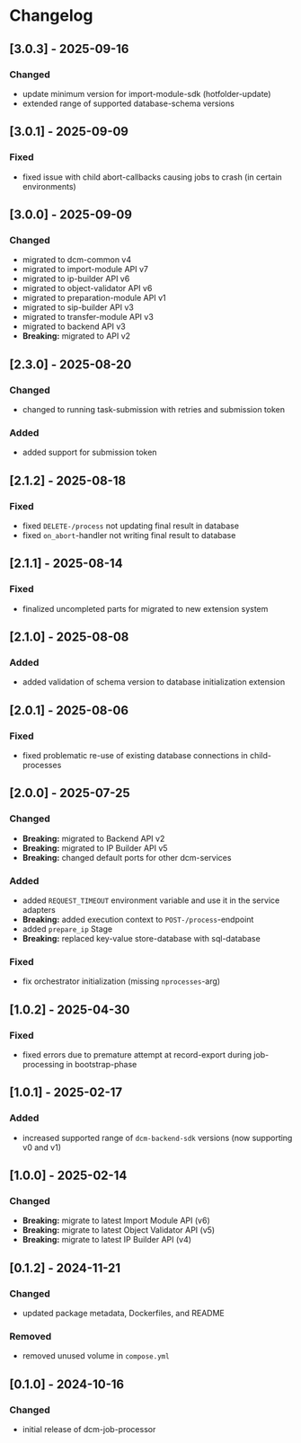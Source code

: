 # Changelog

## [3.0.3] - 2025-09-16

### Changed

- update minimum version for import-module-sdk (hotfolder-update)
- extended range of supported database-schema versions

## [3.0.1] - 2025-09-09

### Fixed

- fixed issue with child abort-callbacks causing jobs to crash (in certain environments)

## [3.0.0] - 2025-09-09

### Changed

- migrated to dcm-common v4
- migrated to import-module API v7
- migrated to ip-builder API v6
- migrated to object-validator API v6
- migrated to preparation-module API v1
- migrated to sip-builder API v3
- migrated to transfer-module API v3
- migrated to backend API v3
- **Breaking:** migrated to API v2

## [2.3.0] - 2025-08-20

### Changed

- changed to running task-submission with retries and submission token

### Added

- added support for submission token

## [2.1.2] - 2025-08-18

### Fixed

- fixed `DELETE-/process` not updating final result in database
- fixed `on_abort`-handler not writing final result to database

## [2.1.1] - 2025-08-14

### Fixed

- finalized uncompleted parts for migrated to new extension system

## [2.1.0] - 2025-08-08

### Added

- added validation of schema version to database initialization extension

## [2.0.1] - 2025-08-06

### Fixed

- fixed problematic re-use of existing database connections in child-processes

## [2.0.0] - 2025-07-25

### Changed

- **Breaking:** migrated to Backend API v2
- **Breaking:** migrated to IP Builder API v5
- **Breaking:** changed default ports for other dcm-services

### Added

- added `REQUEST_TIMEOUT` environment variable and use it in the service adapters
- **Breaking:** added execution context to `POST-/process`-endpoint
- added `prepare_ip` Stage
- **Breaking:** replaced key-value store-database with sql-database

### Fixed

- fix orchestrator initialization (missing `nprocesses`-arg)

## [1.0.2] - 2025-04-30

### Fixed

- fixed errors due to premature attempt at record-export during job-processing in bootstrap-phase

## [1.0.1] - 2025-02-17

### Added

- increased supported range of `dcm-backend-sdk` versions (now supporting v0 and v1)

## [1.0.0] - 2025-02-14

### Changed

- **Breaking:** migrate to latest Import Module API (v6)
- **Breaking:** migrate to latest Object Validator API (v5)
- **Breaking:** migrate to latest IP Builder API (v4)

## [0.1.2] - 2024-11-21

### Changed

- updated package metadata, Dockerfiles, and README

### Removed

- removed unused volume in `compose.yml`

## [0.1.0] - 2024-10-16

### Changed

- initial release of dcm-job-processor
